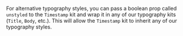 For alternative typography styles, you can pass a boolean prop called `unstyled` to the `Timestamp` kit and wrap it in any of our typography kits (`Title`, `Body`, etc.). This will allow the `Timestamp` kit to inherit any of our typography styles.
